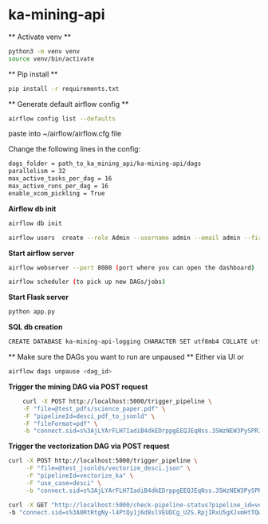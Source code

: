 # ka-mining-api

** Activate venv **

```sh
python3 -m venv venv
source venv/bin/activate
```

** Pip install **

```sh
pip install -r requirements.txt
```

** Generate default airflow config **

```sh
airflow config list --defaults
```

paste into ~/airflow/airflow.cfg file

Change the following lines in the config:

```sh
dags_folder = path_to_ka_mining_api/ka-mining-api/dags
parallelism = 32
max_active_tasks_per_dag = 16
max_active_runs_per_dag = 16
enable_xcom_pickling = True
```

**Airflow db init**

```sh
airflow db init

airflow users  create --role Admin --username admin --email admin --firstname admin --lastname admin --password admin
```

**Start airflow server**

```sh
airflow webserver --port 8080 (port where you can open the dashboard)
```

```sh
airflow scheduler (to pick up new DAGs/jobs)
```

**Start Flask server**

```sh
python app.py
```

**SQL db creation**

```sh
CREATE DATABASE ka-mining-api-logging CHARACTER SET utf8mb4 COLLATE utf8mb4_unicode_ci
```

** Make sure the DAGs you want to run are unpaused **
Either via UI or

```sh
airflow dags unpause <dag_id>
```

**Trigger the mining DAG via POST request**

<!-- ```sh
    curl -X POST http://localhost:5000/trigger_mining_chatdkg \
     -F "file=@test_jsons/construction_test.json" \
     -F "selectedLLM=gpt-4o-mini" \
     -F "fileFormat=json" \
     -F "keepOntology=false" \
     -F "category=Construction"
```

```sh
    curl -X POST http://localhost:5000/trigger_mining_chatdkg \
     -F "file=@test_jsons/FOAF_test.json" \
     -F "selectedLLM=gpt-4o-mini" \
     -F "fileFormat=json" \
     -F "keepOntology=false" \
     -F "category=Social Media"
``` -->

```sh
    curl -X POST http://localhost:5000/trigger_pipeline \
    -F "file=@test_pdfs/science_paper.pdf" \
    -F "pipelineId=desci_pdf_to_jsonld" \
    -F "fileFormat=pdf" \
    -b "connect.sid=s%3AjLYArFLH7IadiB4dkEDrppgEEQJEqNss.35WzNEW3PySPRIxrDpL5tsRZ%2F%2B%2FNo%2BnZgRPDoRz0y7g; Path=/; HttpOnly;"
```

**Trigger the vectorization DAG via POST request**

```sh
curl -X POST http://localhost:5000/trigger_pipeline \
     -F "file=@test_jsonlds/vectorize_desci.json" \
     -F "pipelineId=vectorize_ka" \
     -F "use_case=desci" \
     -b "connect.sid=s%3AjLYArFLH7IadiB4dkEDrppgEEQJEqNss.35WzNEW3PySPRIxrDpL5tsRZ%2F%2B%2FNo%2BnZgRPDoRz0y7g; Path=/; HttpOnly;"
```

```sh
curl -X GET "http://localhost:5000/check-pipeline-status?pipeline_id=vectorize_ka&run_id=manual__2024-08-16T10:58:29.520303" \
-b "connect.sid=s%3A0RtRtgNy-l4PtQy1j6d8slVEUDCg_U2S.RpjIRxU5gXJxmHtTQwJ1EwaTGIvi5eaT3KFsYtOrDOU; Path=/; HttpOnly;"
```
